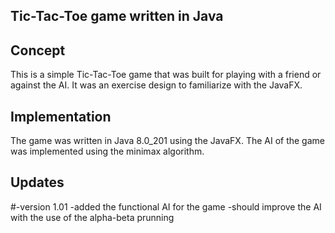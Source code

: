 ## Tic-Tac-Toe game written in Java

## Concept 
This is a simple Tic-Tac-Toe game that was built for playing with a friend or against the AI. It was an exercise 
design to familiarize with the JavaFX.

## Implementation
The game was written in Java 8.0_201 using the JavaFX. The AI of the game was implemented using the minimax algorithm.

## Updates
#-version 1.01
	-added the functional AI for the game
	-should improve the AI with the use of the alpha-beta prunning
